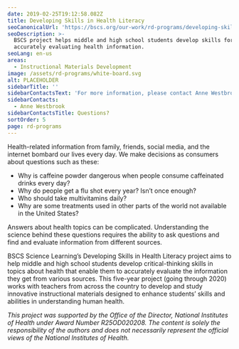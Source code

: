 ```yaml
---
date: 2019-02-25T19:12:58.082Z
title: Developing Skills in Health Literacy
seoCanonicalUrl: 'https://bscs.org/our-work/rd-programs/developing-skills-in-health-literacy'
seoDescription: >-
  BSCS project helps middle and high school students develop skills for
  accurately evaluating health information.
seoLang: en-us
areas:
  - Instructional Materials Development
image: /assets/rd-programs/white-board.svg
alt: PLACEHOLDER
sidebarTitle: ''
sidebarContactsText: 'For more information, please contact Anne Westbrook.'
sidebarContacts:
  - Anne Westbrook
sidebarContactsTitle: Questions?
sortOrder: 5
page: rd-programs
---
```

Health-related information from family, friends, social media, and the internet bombard our lives every day. We make decisions as consumers about questions such as these:

* Why is caffeine powder dangerous when people consume caffeinated drinks every day?
* Why do people get a flu shot every year? Isn’t once enough?
* Who should take multivitamins daily?
* Why are some treatments used in other parts of the world not available in the United States?

Answers about health topics can be complicated. Understanding the science behind these questions requires the ability to ask questions and find and evaluate information from different sources.

BSCS Science Learning’s Developing Skills in Health Literacy project aims to help middle and high school students develop critical-thinking skills in topics about health that enable them to accurately evaluate the information they get from various sources. This five-year project (going through 2020) works with teachers from across the country to develop and study innovative instructional materials designed to enhance students’ skills and abilities in understanding human health.

_This project was supported by the Office of the Director, National Institutes of Health under Award Number_ _R25OD020208. The content is solely the responsibility of the authors and does not necessarily represent the official views of the National Institutes of Health._
